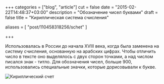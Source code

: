+++
categories = ["blog", "article"]
cut = false
date = "2015-02-22T14:48:37+03:00"
description = "Обозначение чисел буквами"
draft = false
title = "Кириллическая система счисления"

aliases = [
    "post/110458318256/schet"
]

+++


Использовалась в России до начала XVIII века, когда была заменена на систему счисления, основанную на арабских цифрах.
Чтобы отличить число в тексте оно выделялось с двух сторон точками, а над числом писался знак - титло.
Для обозначения чисел, больше 900, использовались специальные значки, которые дорисовывали к букве.

![Кириллический счет](/posts_data/schet.jpg)
